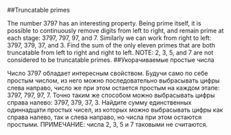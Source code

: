 ##Truncatable primes

The number 3797 has an interesting property. Being prime itself, it is possible to continuously remove digits from left to right, and remain prime at each stage: 3797, 797, 97, and 7. Similarly we can work from right to left: 3797, 379, 37, and 3.
Find the sum of the only eleven primes that are both truncatable from left to right and right to left.
NOTE: 2, 3, 5, and 7 are not considered to be truncatable primes.
##Укорачиваемые простые числа

Число 3797 обладает интересным свойством. Будучи само по себе простым числом, из него можно последовательно выбрасывать цифры слева направо, число же при этом остается простым на каждом этапе: 3797, 797, 97, 7. Точно таким же способом можно выбрасывать цифры справа налево: 3797, 379, 37, 3.
Найдите сумму единственных одиннадцати простых чисел, из которых можно выбрасывать цифры как справа налево, так и слева направо, но числа при этом остаются простыми.
ПРИМЕЧАНИЕ: числа 2, 3, 5 и 7 таковыми не считаются.
